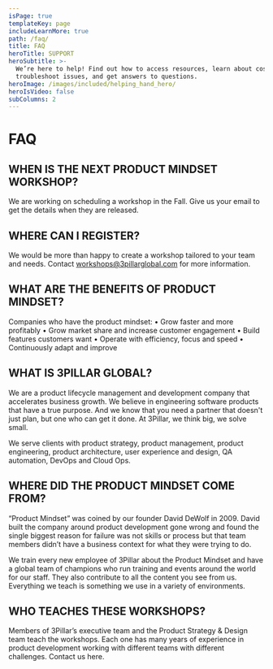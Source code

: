 ```yaml
---
isPage: true
templateKey: page
includeLearnMore: true
path: /faq/
title: FAQ
heroTitle: SUPPORT
heroSubtitle: >-
  We’re here to help! Find out how to access resources, learn about costs,
  troubleshoot issues, and get answers to questions.
heroImage: /images/included/helping_hand_hero/
heroIsVideo: false
subColumns: 2
---
```

# FAQ

## WHEN IS THE NEXT PRODUCT MINDSET WORKSHOP?

We are working on scheduling a workshop in the Fall.
Give us your email to get the details when they are released.

## WHERE CAN I REGISTER?

We would be more than happy to create a workshop tailored to your team and needs.
Contact workshops@3pillarglobal.com for more information.

## WHAT ARE THE BENEFITS OF PRODUCT MINDSET?

Companies who have the product mindset:
• Grow faster and more profitably
• Grow market share and increase customer engagement
• Build features customers want
• Operate with efficiency, focus and speed
• Continuously adapt and improve

## WHAT IS 3PILLAR GLOBAL?

We are a product lifecycle management and development company that accelerates business growth. We believe in engineering software products that have a true purpose. And we know that you need a partner that doesn't just plan, but one who can get it done. At 3Pillar, we think big, we solve small.

We serve clients with product strategy, product management, product engineering, product architecture, user experience and design, QA automation, DevOps and Cloud Ops.

## WHERE DID THE PRODUCT MINDSET COME FROM?

“Product Mindset” was coined by our founder David DeWolf in 2009. David built the company around product development gone wrong and found the single biggest reason for failure was not skills or process but that team members didn’t have a business context for what they were trying to do.

We train every new employee of 3Pillar about the Product Mindset and have a global team of champions who run training and events around the world for our staff. They also contribute to all the content you see from us. Everything we teach is something we use in a variety of environments.

## WHO TEACHES THESE WORKSHOPS?
Members of 3Pillar’s executive team and the Product Strategy & Design team teach the workshops. Each one has many years of experience in product development working with different teams with different challenges. Contact us  here.
